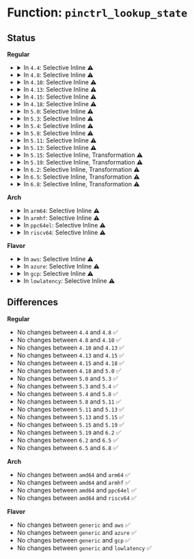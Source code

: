 # Function: <code>pinctrl_lookup_state</code>

## Status
<b>Regular</b>
<ul>
<li>
<details>
<summary>In <code>4.4</code>: Selective Inline ⚠️</summary>

```c
struct pinctrl_state *pinctrl_lookup_state(struct pinctrl *p, const char *name);
```

**Collision:** Unique Global

**Inline:** Selective

**Transformation:** False

**Instances:**

```
In drivers/pinctrl/core.c (ffffffff8141e130)
Location: drivers/pinctrl/core.c:961
Inline: True
Direct callers:
  - drivers/pinctrl/core.c:pinctrl_register
  - drivers/pinctrl/core.c:pinctrl_register
  - drivers/base/pinctrl.c:pinctrl_bind_pins
  - drivers/base/pinctrl.c:pinctrl_bind_pins
  - drivers/base/pinctrl.c:pinctrl_bind_pins
  - drivers/base/pinctrl.c:pinctrl_bind_pins
```
**Symbols:**

```
ffffffff8141e130-ffffffff8141e1cd: pinctrl_lookup_state (STB_GLOBAL)
```
</details>
</li>
<li>
<details>
<summary>In <code>4.8</code>: Selective Inline ⚠️</summary>

```c
struct pinctrl_state *pinctrl_lookup_state(struct pinctrl *p, const char *name);
```

**Collision:** Unique Global

**Inline:** Selective

**Transformation:** False

**Instances:**

```
In drivers/pinctrl/core.c (ffffffff81466860)
Location: drivers/pinctrl/core.c:974
Inline: True
Direct callers:
  - drivers/pinctrl/core.c:pinctrl_register
  - drivers/pinctrl/core.c:pinctrl_register
  - drivers/base/pinctrl.c:pinctrl_bind_pins
  - drivers/base/pinctrl.c:pinctrl_bind_pins
  - drivers/base/pinctrl.c:pinctrl_bind_pins
  - drivers/base/pinctrl.c:pinctrl_bind_pins
```
**Symbols:**

```
ffffffff81466860-ffffffff814668f9: pinctrl_lookup_state (STB_GLOBAL)
```
</details>
</li>
<li>
<details>
<summary>In <code>4.10</code>: Selective Inline ⚠️</summary>

```c
struct pinctrl_state *pinctrl_lookup_state(struct pinctrl *p, const char *name);
```

**Collision:** Unique Global

**Inline:** Selective

**Transformation:** False

**Instances:**

```
In drivers/pinctrl/core.c (ffffffff81485b50)
Location: drivers/pinctrl/core.c:974
Inline: True
Direct callers:
  - drivers/pinctrl/core.c:pinctrl_register
  - drivers/pinctrl/core.c:pinctrl_register
  - drivers/base/pinctrl.c:pinctrl_bind_pins
  - drivers/base/pinctrl.c:pinctrl_bind_pins
  - drivers/base/pinctrl.c:pinctrl_bind_pins
  - drivers/base/pinctrl.c:pinctrl_bind_pins
```
**Symbols:**

```
ffffffff81485b50-ffffffff81485be9: pinctrl_lookup_state (STB_GLOBAL)
```
</details>
</li>
<li>
<details>
<summary>In <code>4.13</code>: Selective Inline ⚠️</summary>

```c
struct pinctrl_state *pinctrl_lookup_state(struct pinctrl *p, const char *name);
```

**Collision:** Unique Global

**Inline:** Selective

**Transformation:** False

**Instances:**

```
In drivers/pinctrl/core.c (ffffffff8148f2e0)
Location: drivers/pinctrl/core.c:1171
Inline: True
Direct callers:
  - drivers/base/pinctrl.c:pinctrl_bind_pins
  - drivers/base/pinctrl.c:pinctrl_bind_pins
  - drivers/base/pinctrl.c:pinctrl_bind_pins
  - drivers/base/pinctrl.c:pinctrl_bind_pins
```
**Symbols:**

```
ffffffff8148f2e0-ffffffff8148f379: pinctrl_lookup_state (STB_GLOBAL)
```
</details>
</li>
<li>
<details>
<summary>In <code>4.15</code>: Selective Inline ⚠️</summary>

```c
struct pinctrl_state *pinctrl_lookup_state(struct pinctrl *p, const char *name);
```

**Collision:** Unique Global

**Inline:** Selective

**Transformation:** False

**Instances:**

```
In drivers/pinctrl/core.c (ffffffff814cb440)
Location: drivers/pinctrl/core.c:1171
Inline: True
Direct callers:
  - drivers/base/pinctrl.c:pinctrl_bind_pins
  - drivers/base/pinctrl.c:pinctrl_bind_pins
  - drivers/base/pinctrl.c:pinctrl_bind_pins
  - drivers/base/pinctrl.c:pinctrl_bind_pins
```
**Symbols:**

```
ffffffff814cb440-ffffffff814cb4d9: pinctrl_lookup_state (STB_GLOBAL)
```
</details>
</li>
<li>
<details>
<summary>In <code>4.18</code>: Selective Inline ⚠️</summary>

```c
struct pinctrl_state *pinctrl_lookup_state(struct pinctrl *p, const char *name);
```

**Collision:** Unique Global

**Inline:** Selective

**Transformation:** False

**Instances:**

```
In drivers/pinctrl/core.c (ffffffff814fc3d0)
Location: drivers/pinctrl/core.c:1171
Inline: True
Direct callers:
  - drivers/base/pinctrl.c:pinctrl_bind_pins
  - drivers/base/pinctrl.c:pinctrl_bind_pins
  - drivers/base/pinctrl.c:pinctrl_bind_pins
  - drivers/base/pinctrl.c:pinctrl_bind_pins
```
**Symbols:**

```
ffffffff814fc3d0-ffffffff814fc469: pinctrl_lookup_state (STB_GLOBAL)
```
</details>
</li>
<li>
<details>
<summary>In <code>5.0</code>: Selective Inline ⚠️</summary>

```c
struct pinctrl_state *pinctrl_lookup_state(struct pinctrl *p, const char *name);
```

**Collision:** Unique Global

**Inline:** Selective

**Transformation:** False

**Instances:**

```
In drivers/pinctrl/core.c (ffffffff81510c70)
Location: drivers/pinctrl/core.c:1199
Inline: True
Direct callers:
  - drivers/base/pinctrl.c:pinctrl_bind_pins
  - drivers/base/pinctrl.c:pinctrl_bind_pins
  - drivers/base/pinctrl.c:pinctrl_bind_pins
  - drivers/base/pinctrl.c:pinctrl_bind_pins
```
**Symbols:**

```
ffffffff81510c70-ffffffff81510d09: pinctrl_lookup_state (STB_GLOBAL)
```
</details>
</li>
<li>
<details>
<summary>In <code>5.3</code>: Selective Inline ⚠️</summary>

```c
struct pinctrl_state *pinctrl_lookup_state(struct pinctrl *p, const char *name);
```

**Collision:** Unique Global

**Inline:** Selective

**Transformation:** False

**Instances:**

```
In drivers/pinctrl/core.c (ffffffff8153f2b0)
Location: drivers/pinctrl/core.c:1175
Inline: True
Direct callers:
  - drivers/pinctrl/core.c:pinctrl_enable
  - drivers/pinctrl/core.c:pinctrl_enable
  - drivers/base/pinctrl.c:pinctrl_bind_pins
  - drivers/base/pinctrl.c:pinctrl_bind_pins
  - drivers/base/pinctrl.c:pinctrl_bind_pins
  - drivers/base/pinctrl.c:pinctrl_bind_pins
```
**Symbols:**

```
ffffffff8153f2b0-ffffffff8153f34b: pinctrl_lookup_state (STB_GLOBAL)
```
</details>
</li>
<li>
<details>
<summary>In <code>5.4</code>: Selective Inline ⚠️</summary>

```c
struct pinctrl_state *pinctrl_lookup_state(struct pinctrl *p, const char *name);
```

**Collision:** Unique Global

**Inline:** Selective

**Transformation:** False

**Instances:**

```
In drivers/pinctrl/core.c (ffffffff81560150)
Location: drivers/pinctrl/core.c:1203
Inline: True
Direct callers:
  - drivers/pinctrl/core.c:pinctrl_enable
  - drivers/pinctrl/core.c:pinctrl_enable
  - drivers/base/pinctrl.c:pinctrl_bind_pins
  - drivers/base/pinctrl.c:pinctrl_bind_pins
  - drivers/base/pinctrl.c:pinctrl_bind_pins
  - drivers/base/pinctrl.c:pinctrl_bind_pins
```
**Symbols:**

```
ffffffff81560150-ffffffff815601eb: pinctrl_lookup_state (STB_GLOBAL)
```
</details>
</li>
<li>
<details>
<summary>In <code>5.8</code>: Selective Inline ⚠️</summary>

```c
struct pinctrl_state *pinctrl_lookup_state(struct pinctrl *p, const char *name);
```

**Collision:** Unique Global

**Inline:** Selective

**Transformation:** False

**Instances:**

```
In drivers/pinctrl/core.c (ffffffff81602a60)
Location: drivers/pinctrl/core.c:1204
Inline: True
Direct callers:
  - drivers/pinctrl/core.c:pinctrl_claim_hogs
  - drivers/pinctrl/core.c:pinctrl_claim_hogs
  - drivers/base/pinctrl.c:pinctrl_bind_pins
  - drivers/base/pinctrl.c:pinctrl_bind_pins
  - drivers/base/pinctrl.c:pinctrl_bind_pins
  - drivers/base/pinctrl.c:pinctrl_bind_pins
```
**Symbols:**

```
ffffffff81602a60-ffffffff81602b3d: pinctrl_lookup_state (STB_GLOBAL)
```
</details>
</li>
<li>
<details>
<summary>In <code>5.11</code>: Selective Inline ⚠️</summary>

```c
struct pinctrl_state *pinctrl_lookup_state(struct pinctrl *p, const char *name);
```

**Collision:** Unique Global

**Inline:** Selective

**Transformation:** False

**Instances:**

```
In drivers/pinctrl/core.c (ffffffff81627970)
Location: drivers/pinctrl/core.c:1205
Inline: True
Direct callers:
  - drivers/pinctrl/core.c:pinctrl_claim_hogs
  - drivers/pinctrl/core.c:pinctrl_claim_hogs
  - drivers/base/pinctrl.c:pinctrl_bind_pins
  - drivers/base/pinctrl.c:pinctrl_bind_pins
  - drivers/base/pinctrl.c:pinctrl_bind_pins
  - drivers/base/pinctrl.c:pinctrl_bind_pins
  - drivers/i2c/i2c-core-base.c:i2c_gpio_init_pinctrl_recovery
  - drivers/i2c/i2c-core-base.c:i2c_gpio_init_pinctrl_recovery
  - drivers/i2c/i2c-core-base.c:i2c_gpio_init_pinctrl_recovery
```
**Symbols:**

```
ffffffff81627970-ffffffff81627a4d: pinctrl_lookup_state (STB_GLOBAL)
```
</details>
</li>
<li>
<details>
<summary>In <code>5.13</code>: Selective Inline ⚠️</summary>

```c
struct pinctrl_state *pinctrl_lookup_state(struct pinctrl *p, const char *name);
```

**Collision:** Unique Global

**Inline:** Selective

**Transformation:** False

**Instances:**

```
In drivers/pinctrl/core.c (ffffffff8160b3f0)
Location: drivers/pinctrl/core.c:1205
Inline: True
Direct callers:
  - drivers/pinctrl/core.c:pinctrl_claim_hogs
  - drivers/pinctrl/core.c:pinctrl_claim_hogs
  - drivers/base/pinctrl.c:pinctrl_bind_pins
  - drivers/base/pinctrl.c:pinctrl_bind_pins
  - drivers/base/pinctrl.c:pinctrl_bind_pins
  - drivers/base/pinctrl.c:pinctrl_bind_pins
  - drivers/i2c/i2c-core-base.c:i2c_gpio_init_pinctrl_recovery
  - drivers/i2c/i2c-core-base.c:i2c_gpio_init_pinctrl_recovery
  - drivers/i2c/i2c-core-base.c:i2c_gpio_init_pinctrl_recovery
```
**Symbols:**

```
ffffffff8160b3f0-ffffffff8160b4cd: pinctrl_lookup_state (STB_GLOBAL)
```
</details>
</li>
<li>
<details>
<summary>In <code>5.15</code>: Selective Inline, Transformation ⚠️</summary>

```c
struct pinctrl_state *pinctrl_lookup_state(struct pinctrl *p, const char *name);
```

**Collision:** Unique Global

**Inline:** Selective

**Transformation:** True

**Instances:**

```
In drivers/pinctrl/core.c (ffffffff81679fe3)
Location: drivers/pinctrl/core.c:1205
Inline: True
Direct callers:
  - drivers/pinctrl/core.c:pinctrl_claim_hogs
  - drivers/pinctrl/core.c:pinctrl_claim_hogs
  - drivers/base/pinctrl.c:pinctrl_bind_pins
  - drivers/base/pinctrl.c:pinctrl_bind_pins
  - drivers/base/pinctrl.c:pinctrl_bind_pins
  - drivers/base/pinctrl.c:pinctrl_bind_pins
  - drivers/i2c/i2c-core-base.c:i2c_gpio_init_pinctrl_recovery
  - drivers/i2c/i2c-core-base.c:i2c_gpio_init_pinctrl_recovery
  - drivers/i2c/i2c-core-base.c:i2c_gpio_init_pinctrl_recovery
```
**Symbols:**

```
ffffffff81ce0311-ffffffff81ce0326: pinctrl_lookup_state.cold (STB_LOCAL)
ffffffff81679f70-ffffffff8167a05f: pinctrl_lookup_state (STB_GLOBAL)
```
</details>
</li>
<li>
<details>
<summary>In <code>5.19</code>: Selective Inline, Transformation ⚠️</summary>

```c
struct pinctrl_state *pinctrl_lookup_state(struct pinctrl *p, const char *name);
```

**Collision:** Unique Global

**Inline:** Selective

**Transformation:** True

**Instances:**

```
In drivers/pinctrl/core.c (ffffffff8179551d)
Location: drivers/pinctrl/core.c:1205
Inline: True
Direct callers:
  - drivers/pinctrl/core.c:pinctrl_claim_hogs
  - drivers/pinctrl/core.c:pinctrl_claim_hogs
  - drivers/base/pinctrl.c:pinctrl_bind_pins
  - drivers/base/pinctrl.c:pinctrl_bind_pins
  - drivers/base/pinctrl.c:pinctrl_bind_pins
  - drivers/base/pinctrl.c:pinctrl_bind_pins
  - drivers/i2c/i2c-core-base.c:i2c_gpio_init_pinctrl_recovery
  - drivers/i2c/i2c-core-base.c:i2c_gpio_init_pinctrl_recovery
  - drivers/i2c/i2c-core-base.c:i2c_gpio_init_pinctrl_recovery
```
**Symbols:**

```
ffffffff81ea6a60-ffffffff81ea6a75: pinctrl_lookup_state.cold (STB_LOCAL)
ffffffff817954a0-ffffffff817955a1: pinctrl_lookup_state (STB_GLOBAL)
```
</details>
</li>
<li>
<details>
<summary>In <code>6.2</code>: Selective Inline, Transformation ⚠️</summary>

```c
struct pinctrl_state *pinctrl_lookup_state(struct pinctrl *p, const char *name);
```

**Collision:** Unique Global

**Inline:** Selective

**Transformation:** True

**Instances:**

```
In drivers/pinctrl/core.c (ffffffff818aa9cd)
Location: drivers/pinctrl/core.c:1205
Inline: True
Direct callers:
  - drivers/pinctrl/core.c:pinctrl_claim_hogs
  - drivers/pinctrl/core.c:pinctrl_claim_hogs
  - drivers/base/pinctrl.c:pinctrl_bind_pins
  - drivers/base/pinctrl.c:pinctrl_bind_pins
  - drivers/base/pinctrl.c:pinctrl_bind_pins
  - drivers/base/pinctrl.c:pinctrl_bind_pins
  - drivers/i2c/i2c-core-base.c:i2c_gpio_init_pinctrl_recovery
  - drivers/i2c/i2c-core-base.c:i2c_gpio_init_pinctrl_recovery
  - drivers/i2c/i2c-core-base.c:i2c_gpio_init_pinctrl_recovery
```
**Symbols:**

```
ffffffff8208dea3-ffffffff8208deb8: pinctrl_lookup_state.cold (STB_LOCAL)
ffffffff818aa950-ffffffff818aaa51: pinctrl_lookup_state (STB_GLOBAL)
```
</details>
</li>
<li>
<details>
<summary>In <code>6.5</code>: Selective Inline, Transformation ⚠️</summary>

```c
struct pinctrl_state *pinctrl_lookup_state(struct pinctrl *p, const char *name);
```

**Collision:** Unique Global

**Inline:** Selective

**Transformation:** True

**Instances:**

```
In drivers/pinctrl/core.c (ffffffff818ed8ad)
Location: drivers/pinctrl/core.c:1209
Inline: True
Direct callers:
  - drivers/pinctrl/core.c:pinctrl_claim_hogs
  - drivers/pinctrl/core.c:pinctrl_claim_hogs
  - drivers/base/pinctrl.c:pinctrl_bind_pins
  - drivers/base/pinctrl.c:pinctrl_bind_pins
  - drivers/base/pinctrl.c:pinctrl_bind_pins
  - drivers/base/pinctrl.c:pinctrl_bind_pins
  - drivers/i2c/i2c-core-base.c:i2c_gpio_init_pinctrl_recovery
  - drivers/i2c/i2c-core-base.c:i2c_gpio_init_pinctrl_recovery
  - drivers/i2c/i2c-core-base.c:i2c_gpio_init_pinctrl_recovery
```
**Symbols:**

```
ffffffff8210e1a3-ffffffff8210e1b8: pinctrl_lookup_state.cold (STB_LOCAL)
ffffffff818ed830-ffffffff818ed931: pinctrl_lookup_state (STB_GLOBAL)
```
</details>
</li>
<li>
<details>
<summary>In <code>6.8</code>: Selective Inline, Transformation ⚠️</summary>

```c
struct pinctrl_state *pinctrl_lookup_state(struct pinctrl *p, const char *name);
```

**Collision:** Unique Global

**Inline:** Selective

**Transformation:** True

**Instances:**

```
In drivers/pinctrl/core.c (ffffffff819350fd)
Location: drivers/pinctrl/core.c:1223
Inline: True
Direct callers:
  - drivers/pinctrl/core.c:pinctrl_claim_hogs
  - drivers/pinctrl/core.c:pinctrl_claim_hogs
  - drivers/base/pinctrl.c:pinctrl_bind_pins
  - drivers/base/pinctrl.c:pinctrl_bind_pins
  - drivers/base/pinctrl.c:pinctrl_bind_pins
  - drivers/base/pinctrl.c:pinctrl_bind_pins
  - drivers/i2c/i2c-core-base.c:i2c_gpio_init_pinctrl_recovery
  - drivers/i2c/i2c-core-base.c:i2c_gpio_init_pinctrl_recovery
  - drivers/i2c/i2c-core-base.c:i2c_gpio_init_pinctrl_recovery
```
**Symbols:**

```
ffffffff821ebde0-ffffffff821ebdf5: pinctrl_lookup_state.cold (STB_LOCAL)
ffffffff81935080-ffffffff819351b6: pinctrl_lookup_state (STB_GLOBAL)
```
</details>
</li>
</ul>
<b>Arch</b>
<ul>
<li>
<details>
<summary>In <code>arm64</code>: Selective Inline ⚠️</summary>

```c
struct pinctrl_state *pinctrl_lookup_state(struct pinctrl *p, const char *name);
```

**Collision:** Unique Global

**Inline:** Selective

**Transformation:** False

**Instances:**

```
In drivers/pinctrl/core.c (ffff80001068cad8)
Location: drivers/pinctrl/core.c:1203
Inline: True
Direct callers:
  - drivers/pinctrl/core.c:pinctrl_enable
  - drivers/pinctrl/core.c:pinctrl_enable
  - drivers/pinctrl/sprd/pinctrl-sprd.c:sprd_pinctrl_shutdown
  - drivers/base/pinctrl.c:pinctrl_bind_pins
  - drivers/base/pinctrl.c:pinctrl_bind_pins
  - drivers/base/pinctrl.c:pinctrl_bind_pins
  - drivers/base/pinctrl.c:pinctrl_bind_pins
  - drivers/mmc/host/mmci.c:mmci_probe
  - drivers/mmc/host/mmci.c:mmci_probe
```
**Symbols:**

```
ffff80001068cad8-ffff80001068cb98: pinctrl_lookup_state (STB_GLOBAL)
```
</details>
</li>
<li>
<details>
<summary>In <code>armhf</code>: Selective Inline ⚠️</summary>

```c
struct pinctrl_state *pinctrl_lookup_state(struct pinctrl *p, const char *name);
```

**Collision:** Unique Global

**Inline:** Selective

**Transformation:** False

**Instances:**

```
In drivers/pinctrl/core.c (c082eb94)
Location: drivers/pinctrl/core.c:1203
Inline: True
Direct callers:
  - drivers/pinctrl/core.c:pinctrl_enable
  - drivers/pinctrl/core.c:pinctrl_enable
  - drivers/clk/tegra/clk-dfll.c:tegra_dfll_register
  - drivers/clk/tegra/clk-dfll.c:tegra_dfll_register
  - drivers/base/pinctrl.c:pinctrl_bind_pins
  - drivers/base/pinctrl.c:pinctrl_bind_pins
  - drivers/base/pinctrl.c:pinctrl_bind_pins
  - drivers/base/pinctrl.c:pinctrl_bind_pins
  - drivers/i2c/busses/i2c-imx.c:i2c_imx_probe
  - drivers/i2c/busses/i2c-imx.c:i2c_imx_probe
  - drivers/i2c/busses/i2c-s3c2410.c:s3c24xx_i2c_probe
  - drivers/mmc/host/mmci.c:mmci_probe
  - drivers/mmc/host/mmci.c:mmci_probe
  - drivers/mmc/host/omap_hsmmc.c:omap_hsmmc_probe
  - drivers/mmc/host/omap_hsmmc.c:omap_hsmmc_probe
  - drivers/mmc/host/sdhci-esdhc-imx.c:sdhci_esdhc_imx_probe
  - drivers/mmc/host/sdhci-esdhc-imx.c:sdhci_esdhc_imx_probe
  - drivers/mmc/host/sdhci-esdhc-imx.c:sdhci_esdhc_imx_probe
  - sound/soc/soc-dapm.c:dapm_pinctrl_event
  - sound/soc/soc-ac97.c:snd_soc_set_ac97_ops_of_reset
  - sound/soc/soc-ac97.c:snd_soc_set_ac97_ops_of_reset
  - sound/soc/soc-ac97.c:snd_soc_set_ac97_ops_of_reset
```
**Symbols:**

```
c082eb94-c082ec50: pinctrl_lookup_state (STB_GLOBAL)
```
</details>
</li>
<li>
<details>
<summary>In <code>ppc64el</code>: Selective Inline ⚠️</summary>

```c
struct pinctrl_state *pinctrl_lookup_state(struct pinctrl *p, const char *name);
```

**Collision:** Unique Global

**Inline:** Selective

**Transformation:** False

**Instances:**

```
In drivers/pinctrl/core.c (c0000000008260e0)
Location: drivers/pinctrl/core.c:1203
Inline: True
Direct callers:
  - drivers/pinctrl/core.c:pinctrl_enable
  - drivers/pinctrl/core.c:pinctrl_enable
  - drivers/base/pinctrl.c:pinctrl_bind_pins
  - drivers/base/pinctrl.c:pinctrl_bind_pins
  - drivers/base/pinctrl.c:pinctrl_bind_pins
  - drivers/base/pinctrl.c:pinctrl_bind_pins
```
**Symbols:**

```
c0000000008260e0-c0000000008263d4: pinctrl_lookup_state (STB_GLOBAL)
```
</details>
</li>
<li>
<details>
<summary>In <code>riscv64</code>: Selective Inline ⚠️</summary>

```c
struct pinctrl_state *pinctrl_lookup_state(struct pinctrl *p, const char *name);
```

**Collision:** Unique Global

**Inline:** Selective

**Transformation:** False

**Instances:**

```
In drivers/pinctrl/core.c (ffffffe000498d4c)
Location: drivers/pinctrl/core.c:1203
Inline: True
Direct callers:
  - drivers/pinctrl/core.c:pinctrl_enable
  - drivers/pinctrl/core.c:pinctrl_enable
  - drivers/base/pinctrl.c:pinctrl_bind_pins
  - drivers/base/pinctrl.c:pinctrl_bind_pins
  - drivers/base/pinctrl.c:pinctrl_bind_pins
  - drivers/base/pinctrl.c:pinctrl_bind_pins
```
**Symbols:**

```
ffffffe000498d4c-ffffffe000498de6: pinctrl_lookup_state (STB_GLOBAL)
```
</details>
</li>
</ul>
<b>Flavor</b>
<ul>
<li>
<details>
<summary>In <code>aws</code>: Selective Inline ⚠️</summary>

```c
struct pinctrl_state *pinctrl_lookup_state(struct pinctrl *p, const char *name);
```

**Collision:** Unique Global

**Inline:** Selective

**Transformation:** False

**Instances:**

```
In drivers/pinctrl/core.c (ffffffff81558740)
Location: drivers/pinctrl/core.c:1203
Inline: True
Direct callers:
  - drivers/pinctrl/core.c:pinctrl_enable
  - drivers/pinctrl/core.c:pinctrl_enable
  - drivers/base/pinctrl.c:pinctrl_bind_pins
  - drivers/base/pinctrl.c:pinctrl_bind_pins
  - drivers/base/pinctrl.c:pinctrl_bind_pins
  - drivers/base/pinctrl.c:pinctrl_bind_pins
```
**Symbols:**

```
ffffffff81558740-ffffffff815587db: pinctrl_lookup_state (STB_GLOBAL)
```
</details>
</li>
<li>
<details>
<summary>In <code>azure</code>: Selective Inline ⚠️</summary>

```c
struct pinctrl_state *pinctrl_lookup_state(struct pinctrl *p, const char *name);
```

**Collision:** Unique Global

**Inline:** Selective

**Transformation:** False

**Instances:**

```
In drivers/pinctrl/core.c (ffffffff81548c00)
Location: drivers/pinctrl/core.c:1203
Inline: True
Direct callers:
  - drivers/pinctrl/core.c:pinctrl_enable
  - drivers/pinctrl/core.c:pinctrl_enable
  - drivers/base/pinctrl.c:pinctrl_bind_pins
  - drivers/base/pinctrl.c:pinctrl_bind_pins
  - drivers/base/pinctrl.c:pinctrl_bind_pins
  - drivers/base/pinctrl.c:pinctrl_bind_pins
```
**Symbols:**

```
ffffffff81548c00-ffffffff81548c9b: pinctrl_lookup_state (STB_GLOBAL)
```
</details>
</li>
<li>
<details>
<summary>In <code>gcp</code>: Selective Inline ⚠️</summary>

```c
struct pinctrl_state *pinctrl_lookup_state(struct pinctrl *p, const char *name);
```

**Collision:** Unique Global

**Inline:** Selective

**Transformation:** False

**Instances:**

```
In drivers/pinctrl/core.c (ffffffff81554480)
Location: drivers/pinctrl/core.c:1203
Inline: True
Direct callers:
  - drivers/pinctrl/core.c:pinctrl_enable
  - drivers/pinctrl/core.c:pinctrl_enable
  - drivers/base/pinctrl.c:pinctrl_bind_pins
  - drivers/base/pinctrl.c:pinctrl_bind_pins
  - drivers/base/pinctrl.c:pinctrl_bind_pins
  - drivers/base/pinctrl.c:pinctrl_bind_pins
```
**Symbols:**

```
ffffffff81554480-ffffffff8155451b: pinctrl_lookup_state (STB_GLOBAL)
```
</details>
</li>
<li>
<details>
<summary>In <code>lowlatency</code>: Selective Inline ⚠️</summary>

```c
struct pinctrl_state *pinctrl_lookup_state(struct pinctrl *p, const char *name);
```

**Collision:** Unique Global

**Inline:** Selective

**Transformation:** False

**Instances:**

```
In drivers/pinctrl/core.c (ffffffff8156e310)
Location: drivers/pinctrl/core.c:1203
Inline: True
Direct callers:
  - drivers/pinctrl/core.c:pinctrl_enable
  - drivers/pinctrl/core.c:pinctrl_enable
  - drivers/base/pinctrl.c:pinctrl_bind_pins
  - drivers/base/pinctrl.c:pinctrl_bind_pins
  - drivers/base/pinctrl.c:pinctrl_bind_pins
  - drivers/base/pinctrl.c:pinctrl_bind_pins
```
**Symbols:**

```
ffffffff8156e310-ffffffff8156e3ab: pinctrl_lookup_state (STB_GLOBAL)
```
</details>
</li>
</ul>

## Differences
<b>Regular</b>
<ul>
<li>
No changes between <code>4.4</code> and <code>4.8</code> ✅
</li>
<li>
No changes between <code>4.8</code> and <code>4.10</code> ✅
</li>
<li>
No changes between <code>4.10</code> and <code>4.13</code> ✅
</li>
<li>
No changes between <code>4.13</code> and <code>4.15</code> ✅
</li>
<li>
No changes between <code>4.15</code> and <code>4.18</code> ✅
</li>
<li>
No changes between <code>4.18</code> and <code>5.0</code> ✅
</li>
<li>
No changes between <code>5.0</code> and <code>5.3</code> ✅
</li>
<li>
No changes between <code>5.3</code> and <code>5.4</code> ✅
</li>
<li>
No changes between <code>5.4</code> and <code>5.8</code> ✅
</li>
<li>
No changes between <code>5.8</code> and <code>5.11</code> ✅
</li>
<li>
No changes between <code>5.11</code> and <code>5.13</code> ✅
</li>
<li>
No changes between <code>5.13</code> and <code>5.15</code> ✅
</li>
<li>
No changes between <code>5.15</code> and <code>5.19</code> ✅
</li>
<li>
No changes between <code>5.19</code> and <code>6.2</code> ✅
</li>
<li>
No changes between <code>6.2</code> and <code>6.5</code> ✅
</li>
<li>
No changes between <code>6.5</code> and <code>6.8</code> ✅
</li>
</ul>
<b>Arch</b>
<ul>
<li>
No changes between <code>amd64</code> and <code>arm64</code> ✅
</li>
<li>
No changes between <code>amd64</code> and <code>armhf</code> ✅
</li>
<li>
No changes between <code>amd64</code> and <code>ppc64el</code> ✅
</li>
<li>
No changes between <code>amd64</code> and <code>riscv64</code> ✅
</li>
</ul>
<b>Flavor</b>
<ul>
<li>
No changes between <code>generic</code> and <code>aws</code> ✅
</li>
<li>
No changes between <code>generic</code> and <code>azure</code> ✅
</li>
<li>
No changes between <code>generic</code> and <code>gcp</code> ✅
</li>
<li>
No changes between <code>generic</code> and <code>lowlatency</code> ✅
</li>
</ul>
